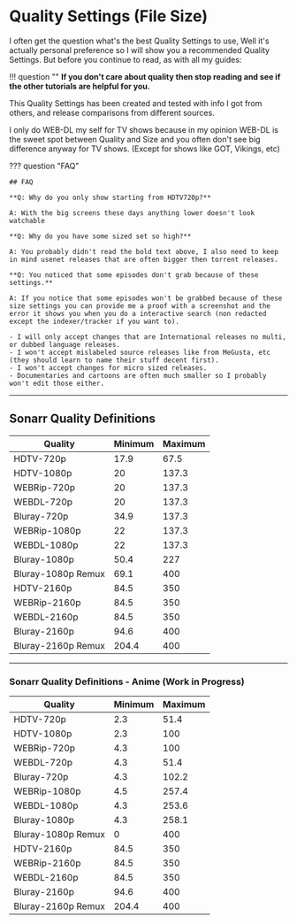 # Quality Settings (File Size)

I often get the question what's the best Quality Settings to use,
Well it's actually personal preference so I will show you a recommended Quality Settings.
But before you continue to read, as with all my guides:

!!! question ""
    **If you don't care about quality then stop reading and see if the other tutorials are helpful for you.**

This Quality Settings has been created and tested with info I got from others, and release comparisons from different sources.

I only do WEB-DL my self for TV shows because in my opinion WEB-DL is the sweet spot between Quality and Size and you often don't see big difference anyway for TV shows. (Except for shows like GOT, Vikings, etc)

??? question "FAQ"

    ## FAQ

    **Q: Why do you only show starting from HDTV720p?**

    A: With the big screens these days anything lower doesn't look watchable

    **Q: Why do you have some sized set so high?**

    A: You probably didn't read the bold text above, I also need to keep in mind usenet releases that are often bigger then torrent releases.

    **Q: You noticed that some episodes don't grab because of these settings.**

    A: If you notice that some episodes won't be grabbed because of these size settings you can provide me a proof with a screenshot and the error it shows you when you do a interactive search (non redacted except the indexer/tracker if you want to).

    - I will only accept changes that are International releases no multi, or dubbed language releases.
    - I won't accept mislabeled source releases like from MeGusta, etc (they should learn to name their stuff decent first).
    - I won't accept changes for micro sized releases.
    - Documentaries and cartoons are often much smaller so I probably won't edit those either.

------

## Sonarr Quality Definitions

| Quality            | Minimum | Maximum |
| ------------------ | ------- | ------- |
| HDTV-720p          | 17.9    | 67.5    |
| HDTV-1080p         | 20      | 137.3   |
| WEBRip-720p        | 20      | 137.3   |
| WEBDL-720p         | 20      | 137.3   |
| Bluray-720p        | 34.9    | 137.3   |
| WEBRip-1080p       | 22      | 137.3   |
| WEBDL-1080p        | 22      | 137.3   |
| Bluray-1080p       | 50.4    | 227     |
| Bluray-1080p Remux | 69.1    | 400     |
| HDTV-2160p         | 84.5    | 350     |
| WEBRip-2160p       | 84.5    | 350     |
| WEBDL-2160p        | 84.5    | 350     |
| Bluray-2160p       | 94.6    | 400     |
| Bluray-2160p Remux | 204.4   | 400     |

------

### Sonarr Quality Definitions - Anime (Work in Progress)

| Quality            | Minimum | Maximum |
| ------------------ | ------- | ------- |
| HDTV-720p          | 2.3     | 51.4    |
| HDTV-1080p         | 2.3     | 100     |
| WEBRip-720p        | 4.3     | 100     |
| WEBDL-720p         | 4.3     | 51.4    |
| Bluray-720p        | 4.3     | 102.2   |
| WEBRip-1080p       | 4.5     | 257.4   |
| WEBDL-1080p        | 4.3     | 253.6   |
| Bluray-1080p       | 4.3     | 258.1   |
| Bluray-1080p Remux | 0       | 400     |
| HDTV-2160p         | 84.5    | 350     |
| WEBRip-2160p       | 84.5    | 350     |
| WEBDL-2160p        | 84.5    | 350     |
| Bluray-2160p       | 94.6    | 400     |
| Bluray-2160p Remux | 204.4   | 400     |

